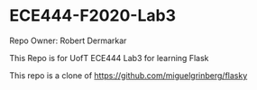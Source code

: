 # ECE444-F2020-Lab3

Repo Owner: Robert Dermarkar

This Repo is for UofT ECE444 Lab3 for learning Flask

This repo is a clone of https://github.com/miguelgrinberg/flasky

